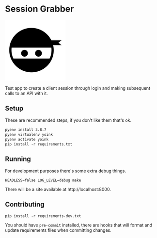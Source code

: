 # Session Grabber

![logo](./assets/logo.png)

Test app to create a client session through login and making subsequent calls
to an API with it.

## Setup

These are recommended steps, if you don't like them that's ok.

```shell
pyenv install 3.8.7
pyenv virtualenv yoink
pyenv activate yoink
pip install -r requirements.txt
```

## Running

For development purposes there's some extra debug things.

```shell
HEADLESS=false LOG_LEVEL=debug make
```

There will be a site available at http://localhost:8000.

## Contributing

```shell
pip install -r requirements-dev.txt
```

You should have `pre-commit` installed, there are hooks that will format and
update requirements files when committing changes.

